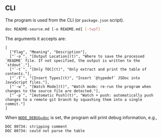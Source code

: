 ## CLI

The program is used from the CLI (or `package.json` script).

```sh
doc README-source.md [-o README.md] [-twpT]
```

The arguments it accepts are:

```table
[
  ["Flag", "Meaning", "Description"],
  ["`-o`", "[Output Location](t)", "Where to save the processed `README` file. If not specified, the output is written to the `stdout`."],
  ["`-t`", "[Only TOC](t)", "Only extract and print the table of contents."],
  ["`-T`", "[Insert Types](t)", "Insert `@typedef` JSDoc into JavaScript files."],
  ["`-w`", "[Watch Mode](t)", "Watch mode: re-run the program when changes to the source file are detected."],
  ["`-p`", "[Automatic Push](t)", "Watch + push: automatically push changes to a remote git branch by squashing them into a single commit."]
]
```

When [`NODE_DEBUG=doc`](t) is set, the program will print debug information, e.g.,

```
DOC 80734: stripping comment
DOC 80734: could not parse the table
```
